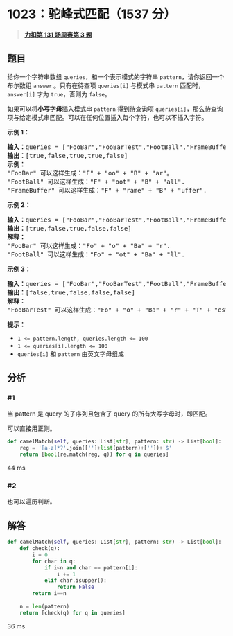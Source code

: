 # 1023：驼峰式匹配（1537 分）


> <u>**[力扣第 131 场周赛第 3 题](https://leetcode.cn/problems/camelcase-matching/)**</u>

## 题目

<p>给你一个字符串数组 <code>queries</code>，和一个表示模式的字符串 <code>pattern</code>，请你返回一个布尔数组 <code>answer</code> 。只有在待查项 <code>queries[i]</code> 与模式串 <code>pattern</code> 匹配时， <code>answer[i]</code> 才为 <code>true</code>，否则为 <code>false</code>。</p>

<p>如果可以将<strong>小写字母</strong>插入模式串 <code>pattern</code> 得到待查询项 <code>queries[i]</code>，那么待查询项与给定模式串匹配。可以在任何位置插入每个字符，也可以不插入字符。</p>



<p><strong>示例 1：</strong></p>

<pre>
<strong>输入：</strong>queries = ["FooBar","FooBarTest","FootBall","FrameBuffer","ForceFeedBack"], pattern = "FB"
<strong>输出：</strong>[true,false,true,true,false]
<strong>示例：</strong>
"FooBar" 可以这样生成："F" + "oo" + "B" + "ar"。
"FootBall" 可以这样生成："F" + "oot" + "B" + "all".
"FrameBuffer" 可以这样生成："F" + "rame" + "B" + "uffer".</pre>

<p><strong>示例 2：</strong></p>

<pre>
<strong>输入：</strong>queries = ["FooBar","FooBarTest","FootBall","FrameBuffer","ForceFeedBack"], pattern = "FoBa"
<strong>输出：</strong>[true,false,true,false,false]
<strong>解释：</strong>
"FooBar" 可以这样生成："Fo" + "o" + "Ba" + "r".
"FootBall" 可以这样生成："Fo" + "ot" + "Ba" + "ll".
</pre>

<p><strong>示例 3：</strong></p>

<pre>
<strong>输入：</strong>queries = ["FooBar","FooBarTest","FootBall","FrameBuffer","ForceFeedBack"], pattern = "FoBaT"
<strong>输出：</strong>[false,true,false,false,false]
<strong>解释： </strong>
"FooBarTest" 可以这样生成："Fo" + "o" + "Ba" + "r" + "T" + "est".
</pre>



<p><strong>提示：</strong></p>

<ul>
<li><code>1 &lt;= pattern.length, queries.length &lt;= 100</code></li>
<li><code>1 &lt;= queries[i].length &lt;= 100</code></li>
<li><code>queries[i]</code> 和 <code>pattern</code> 由英文字母组成</li>
</ul>


## 分析

### #1

当 pattern 是 query 的子序列且包含了 query 的所有大写字母时，即匹配。

可以直接用正则。

```python
def camelMatch(self, queries: List[str], pattern: str) -> List[bool]:
    reg = '[a-z]*?'.join(['']+list(pattern)+[''])+'$'
    return [bool(re.match(reg, q)) for q in queries]
```
44 ms

### #2

也可以遍历判断。

## 解答

```python
def camelMatch(self, queries: List[str], pattern: str) -> List[bool]:
    def check(q):
        i = 0
        for char in q:
            if i<n and char == pattern[i]:
                i += 1
            elif char.isupper():
                return False
        return i==n
    
    n = len(pattern)
    return [check(q) for q in queries]
```
36 ms
